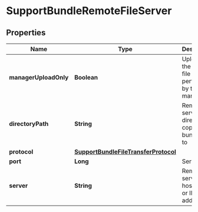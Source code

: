 # SupportBundleRemoteFileServer

## Properties
Name | Type | Description | Notes
------------ | ------------- | ------------- | -------------
**managerUploadOnly** | **Boolean** | Uploads to the remote file server performed by the manager |  [optional]
**directoryPath** | **String** | Remote server directory to copy bundle files to | 
**protocol** | [**SupportBundleFileTransferProtocol**](SupportBundleFileTransferProtocol.md) |  | 
**port** | **Long** | Server port |  [optional]
**server** | **String** | Remote server hostname or IP address | 
